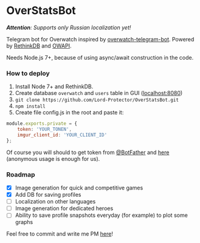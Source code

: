 # OverStatsBot
_**Attention**: Supports only Russian localization yet!_

Telegram bot for Overwatch inspired by [overwatch-telegram-bot](https://github.com/chesterhow/overwatch-telegram-bot).
Powered by [RethinkDB](https://rethinkdb.com) and [OWAPI](https://owapi.net).

Needs Node.js 7+, because of using async/await construction in the code.

### How to deploy
1. Install Node 7+ and RethinkDB.
2. Create database `overwatch` and `users` table in GUI ([localhost:8080](http://localhost:8080))
3. `git clone https://github.com/Lord-Protector/OverStatsBot.git`
4. `npm install`
5. Create file config.js in the root and paste it:
```javascript
module.exports.private = {
	token: 'YOUR_TONEN',
	imgur_client_id: 'YOUR_CLIENT_ID'
};
```
Of course you will should to get token from [@BotFather](https://t.me/BotFather) and 
[here](https://api.imgur.com/oauth2/addclient) (anonymous usage is enough for us).

### Roadmap
- [x] Image generation for quick and competitive games
- [x] Add DB for saving profiles
- [ ] Localization on other languages
- [ ] Image generation for dedicated heroes
- [ ] Ability to save profile snapshots everyday (for example) to plot some graphs

Feel free to commit and write me PM [here](https://t.me/kraso)!
